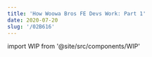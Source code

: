 ```yaml
---
title: 'How Woowa Bros FE Devs Work: Part 1'
date: 2020-07-20
slug: '/02B616'
---
```


import WIP from '@site/src/components/WIP'

<WIP state="translating" />
